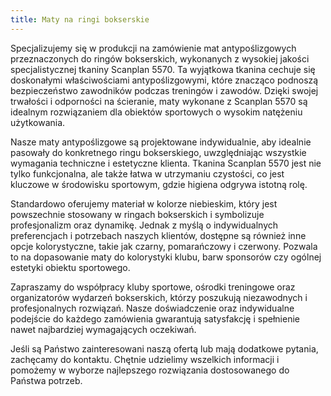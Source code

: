 ```yaml
---
title: Maty na ringi bokserskie
---
```


Specjalizujemy się w produkcji na zamówienie mat antypoślizgowych przeznaczonych do ringów bokserskich, wykonanych z wysokiej jakości specjalistycznej tkaniny Scanplan 5570. Ta wyjątkowa tkanina cechuje się doskonałymi właściwościami antypoślizgowymi, które znacząco podnoszą bezpieczeństwo zawodników podczas treningów i zawodów. Dzięki swojej trwałości i odporności na ścieranie, maty wykonane z Scanplan 5570 są idealnym rozwiązaniem dla obiektów sportowych o wysokim natężeniu użytkowania.

Nasze maty antypoślizgowe są projektowane indywidualnie, aby idealnie pasowały do konkretnego ringu bokserskiego, uwzględniając wszystkie wymagania techniczne i estetyczne klienta. Tkanina Scanplan 5570 jest nie tylko funkcjonalna, ale także łatwa w utrzymaniu czystości, co jest kluczowe w środowisku sportowym, gdzie higiena odgrywa istotną rolę.

Standardowo oferujemy materiał w kolorze niebieskim, który jest powszechnie stosowany w ringach bokserskich i symbolizuje profesjonalizm oraz dynamikę. Jednak z myślą o indywidualnych preferencjach i potrzebach naszych klientów, dostępne są również inne opcje kolorystyczne, takie jak czarny, pomarańczowy i czerwony. Pozwala to na dopasowanie maty do kolorystyki klubu, barw sponsorów czy ogólnej estetyki obiektu sportowego.

Zapraszamy do współpracy kluby sportowe, ośrodki treningowe oraz organizatorów wydarzeń bokserskich, którzy poszukują niezawodnych i profesjonalnych rozwiązań. Nasze doświadczenie oraz indywidualne podejście do każdego zamówienia gwarantują satysfakcję i spełnienie nawet najbardziej wymagających oczekiwań.

Jeśli są Państwo zainteresowani naszą ofertą lub mają dodatkowe pytania, zachęcamy do kontaktu. Chętnie udzielimy wszelkich informacji i pomożemy w wyborze najlepszego rozwiązania dostosowanego do Państwa potrzeb.